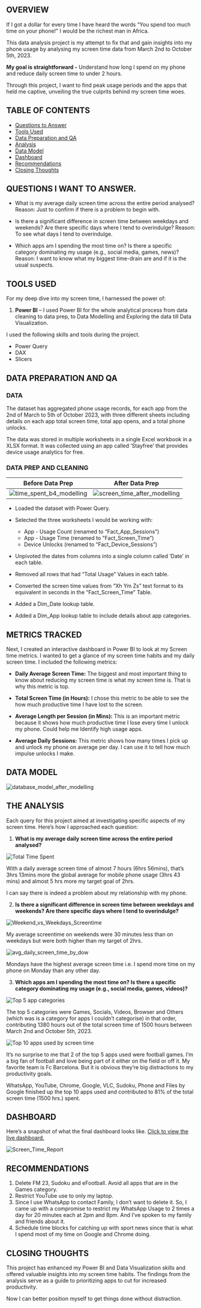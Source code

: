 ## OVERVIEW

If I got a dollar for every time I have heard the words “You spend too much time on your phone!” I would be the richest man in Africa. 

This data analysis project is my attempt to fix that and gain insights into my phone usage by analysing my screen time data from March 2nd to October 5th, 2023. 

**My goal is straightforward -** Understand how long I spend on my phone and reduce daily screen time to under 2 hours. 

Through this project, I want to find peak usage periods and the apps that held me captive, unveiling the true culprits behind my screen time woes.


## TABLE OF CONTENTS

- [Questions to Answer](##questions-i-want-to-answer)
- [Tools Used](##tools-used)
- [Data Preparation and QA](##data-preparation-and-qa)
- [Analysis](##the-analysis)
- [Data Model](##data-model)
- [Dashboard](##dashboard)
- [Recommendations](##recommendations)
- [Closing Thoughts](##closing-thoughts)

## QUESTIONS I WANT TO ANSWER.

- What is my average daily screen time across the entire period analysed? 
Reason: Just to confirm if there is a problem to begin with.

- Is there a significant difference in screen time between weekdays and weekends? Are there specific days where I tend to overindulge? 
Reason: To see what days I tend to overindulge.

- Which apps am I spending the most time on? Is there a specific category dominating my usage (e.g., social media, games, news)?
Reason: I want to know what my biggest time-drain are and if it is the usual suspects.

## TOOLS USED
For my deep dive into my screen time, I harnessed the power of:

1. **Power BI** – I used Power BI for the whole analytical process from data cleaning to data prep, to Data Modelling and Exploring the data till Data Visualization. 

I used the following skills and tools during the project. 
- Power Query
- DAX
- Slicers

## DATA PREPARATION AND QA
### DATA
The dataset has aggregated phone usage records, for each app from the 2nd of March to 5th of October 2023, with three different sheets including details on each app total screen time, total app opens, and a total phone unlocks.

The data was stored in multiple worksheets in a single Excel workbook in a XLSX format. It was collected using an app called ‘Stayfree’ that provides device usage analytics for free.


### DATA PREP AND CLEANING
|**Before Data Prep**|**After Data Prep**|
|:---:|:---:|
|![time_spent_b4_modelling](https://github.com/OneBoyLaidat/screen_time_analysis/assets/139885891/66f78cf8-f7fb-4780-992e-64c1cb558fe0)|![screen_time_after_modelling](https://github.com/OneBoyLaidat/screen_time_analysis/assets/139885891/d48b3c2b-1617-4010-ab3d-50dc5e662ab8)|

- Loaded the dataset with Power Query.
- Selected the three worksheets I would be working with:

  - App - Usage Count (renamed to “Fact_App_Sessions”)
  - App - Usage Time (renamed to "Fact_Screen_Time”)
  - Device Unlocks (renamed to “Fact_Device_Sessions”)

- Unpivoted the dates from columns into a single column called ‘Date’ in each table.
- Removed all rows that had “Total Usage” Values in each table.
- Converted the screen time values from “Xh Ym Zs” text format to its equivalent in seconds in the “Fact_Screen_Time” Table.
- Added a Dim_Date lookup table.
- Added a Dim_App lookup table to include details about app categories.

  

## METRICS TRACKED
Next, I created an interactive dashboard in Power BI to look at my Screen time metrics. I wanted to get a glance of my screen time habits and my daily screen time. I included the following metrics:

- **Daily Average Screen Time:** The biggest and most important thing to know about reducing my screen time is what my screen time is. That is why this metric is top.

- **Total Screen Time (in Hours):** I chose this metric to be able to see the how much productive time I have lost to the screen.

- **Average Length per Session (in Mins):** This is an important metric because it shows how much productive time I lose every time I unlock my phone. Could help me Identify high usage apps. 

- **Average Daily Sessions:** This metric shows how many times I pick up and unlock my phone on average per day. I can use it to tell how much impulse unlocks I make.

## DATA MODEL
![database_model_after_modelling](https://github.com/OneBoyLaidat/screen_time_analysis/assets/139885891/74c10b09-c1c0-49a3-8574-89cecc187dec)

## THE ANALYSIS
Each query for this project aimed at investigating specific aspects of my screen time. Here’s how I approached each question:
1. **What is my average daily screen time across the entire period analysed?**

![Total Time Spent](https://github.com/OneBoyLaidat/screen_time_analysis/assets/139885891/7fe4a9c1-9206-457f-a648-5c0570fe653a)
    
With a daily average screen time of almost 7 hours (6hrs 56mins), that’s 3hrs 13mins more the global average for mobile phone usage (3hrs 43 mins) and almost 5 hrs more my target goal of 2hrs.

I can say there is indeed a problem about my relationship with my phone.


2. **Is there a significant difference in screen time between weekdays and weekends? Are there specific days where I tend to overindulge?**

![Weekend_vs_Weekdays_Screentime](https://github.com/OneBoyLaidat/screen_time_analysis/assets/139885891/f84e2b6d-a5ae-4784-b00c-6d00b36edaca)

My average screentime on weekends were 30 minutes less than on weekdays but were both higher than my target of 2hrs.


![avg_daily_screen_time_by_dow](https://github.com/OneBoyLaidat/screen_time_analysis/assets/139885891/7346f384-0fc5-4c4b-8977-95484b857b01)


Mondays have the highest average screen time i.e. I spend more time on my phone on Monday than any other day.


3. **Which apps am I spending the most time on? Is there a specific category dominating my usage (e.g., social media, games, videos)?**
   
![Top 5 app categories](https://github.com/OneBoyLaidat/screen_time_analysis/assets/139885891/9c51a752-c0cb-4df2-babd-f9a03a0cdb70)

The top 5 categories were Games, Socials, Videos, Browser and Others (which was is a category for apps I couldn’t categorise) in that order, contributing 1380 hours out of the total screen time of 1500 hours between March 2nd and October 5th, 2023. 

![Top 10 apps used by screen time](https://github.com/OneBoyLaidat/screen_time_analysis/assets/139885891/b7cb6f87-bf4c-4a55-a48c-25318e3e8d7c)

It’s no surprise to me that 2 of the top 5 apps used were football games. I’m a big fan of football and love being part of it either on the field or off it. My favorite team is Fc Barcelona. But it is obvious they’re big distractions to my productivity goals.

WhatsApp, YouTube, Chrome, Google, VLC, Sudoku, Phone and Files by Google finished up the top 10 apps used and contributed to 81% of the total screen time (1500 hrs.) spent.

## DASHBOARD
Here’s a snapshot of what the final dashboard looks like. [Click to view the live dashboard.](https://bit.ly/screen-time-report)

![Screen_Time_Report](https://github.com/OneBoyLaidat/screen_time_analysis/assets/139885891/a50d8e61-30e0-4881-bf81-1b3c3c8ffcc5)

 
## RECOMMENDATIONS

1.	Delete FM 23, Sudoku and eFootball. Avoid all apps that are in the Games category.
2.	Restrict YouTube use to only my laptop.
3.	Since I use WhatsApp to contact Family, I don’t want to delete it. So, I came up with a compromise to restrict my WhatsApp Usage to 2 times a day for 20 minutes each at 2pm and 8pm. And I’ve spoken to my family and friends about it.
4.	Schedule time blocks for catching up with sport news since that is what I spend most of my time on Google and Chrome doing.

## CLOSING THOUGHTS
This project has enhanced my Power BI and Data Visualization skills and offered valuable insights into my screen time habits. The findings from the analysis serve as a guide to prioritizing apps to cut for increased productivity.

Now I can better position myself to get things done without distraction.
